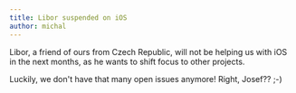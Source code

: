 ```yaml
---
title: Libor suspended on iOS
author: michal
---
```


Libor, a friend of ours from Czech Republic, will not be helping us with iOS in the next months, as he wants to shift focus to other projects. 

Luckily, we don't have that many open issues anymore! Right, Josef?? ;-)
